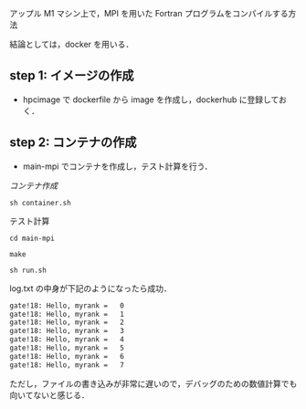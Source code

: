 
アップル M1 マシン上で，MPI を用いた Fortran プログラムをコンパイルする方法

結論としては，docker を用いる．

## step 1: イメージの作成
- hpcimage
で dockerfile から image を作成し，dockerhub に登録しておく．

## step 2: コンテナの作成
- main-mpi
でコンテナを作成し，テスト計算を行う．

*コンテナ作成*

`sh container.sh`


テスト計算

`cd main-mpi`

`make`

`sh run.sh`

log.txt の中身が下記のようになったら成功．
```log.txt
gate!18: Hello, myrank =   0
gate!18: Hello, myrank =   1
gate!18: Hello, myrank =   2
gate!18: Hello, myrank =   3
gate!18: Hello, myrank =   4
gate!18: Hello, myrank =   5
gate!18: Hello, myrank =   6
gate!18: Hello, myrank =   7
```


ただし，ファイルの書き込みが非常に遅いので，デバッグのための数値計算でも向いてないと感じる．